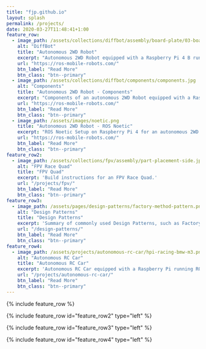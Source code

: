 ```yaml
---
title: "fjp.github.io"
layout: splash
permalink: /projects/
date: 2020-03-27T11:48:41+1:00
feature_row:
  - image_path: /assets/collections/diffbot/assembly/board-plate/03-board-plate-front-left.jpg
    alt: "DiffBot"
    title: "Autonomous 2WD Robot"
    excerpt: "Autonomous 2WD Robot equipped with a Raspberry Pi 4 B running ROS melodic to sense and act in an environment."
    url: "https://ros-mobile-robots.com/"
    btn_label: "Read More"
    btn_class: "btn--primary"
  - image_path: /assets/collections/diffbot/components/components.jpg
    alt: "Components"
    title: "Autonomous 2WD Robot - Components"
    excerpt: "Components of an autonomous 2WD Robot equipped with a Raspberry Pi 4 B running ROS melodic to sense and act in an environment."
    url: "https://ros-mobile-robots.com/"
    btn_label: "Read More"
    btn_class: "btn--primary"
  - image_path: /assets/images/noetic.png
    title: "Autonomous 2WD Robot - ROS Noetic"
    excerpt: "ROS Noetic Setup on Raspberry Pi 4 for an autonomous 2WD Robot to sense and act in an environment."
    url: "https://ros-mobile-robots.com/"
    btn_label: "Read More"
    btn_class: "btn--primary"
feature_row2:
  - image_path: /assets/collections/fpv/assembly/part-placement-side.jpg
    alt: "FPV Race Quad"
    title: "FPV Quad"
    excerpt: 'Build instructions for an FPV Race Quad.'
    url: "/projects/fpv/"
    btn_label: "Read More"
    btn_class: "btn--primary"
feature_row3:
  - image_path: /assets/pages/design-patterns/factory-method-pattern.png
    alt: "Design Patterns"
    title: "Design Patterns"
    excerpt: 'Summary of commonly used Design Patterns, such as Factory, Facade, Model View Controller.'
    url: "/design-patterns/"
    btn_label: "Read More"
    btn_class: "btn--primary"
feature_row4:
  - image_path: /assets/projects/autonomous-rc-car/hpi-racing-bmw-m3.png
    alt: "Autonomous RC Car"
    title: "Autonomous RC Car"
    excerpt: 'Autonomous RC Car equipped with a Raspberry Pi running ROS and Arduino to control its servos.'
    url: "/projects/autonomous-rc-car/"
    btn_label: "Read More"
    btn_class: "btn--primary"
---
```


{% include feature_row %}

{% include feature_row id="feature_row2" type="left" %}

{% include feature_row id="feature_row3" type="left" %}

{% include feature_row id="feature_row4" type="left" %}
